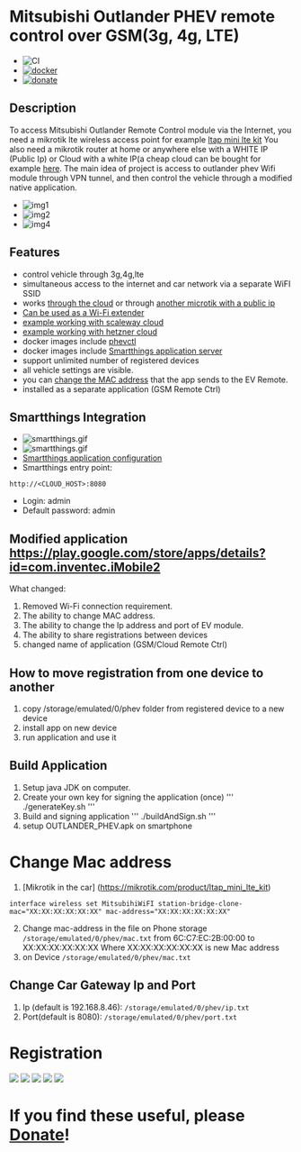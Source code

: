 # Mitsubishi Outlander PHEV remote control over GSM(3g, 4g, LTE)

- ![CI](https://github.com/vzakharchenko/remote-ctrl-gsm/workflows/CI/badge.svg)
- [![docker](https://github.com/vzakharchenko/remote-ctrl-gsm/actions/workflows/docker.yml/badge.svg)](https://github.com/vzakharchenko/remote-ctrl-gsm/actions/workflows/docker.yml)
- [![donate](https://www.paypalobjects.com/en_US/i/btn/btn_donateCC_LG.gif)](https://secure.wayforpay.com/button/bca19c6085e34)


## Description

To access Mitsubishi Outlander Remote Control module via the Internet, you need a mikrotik lte wireless access point for example [ltap mini lte kit](https://mikrotik.com/product/ltap_mini_lte_kit)
You also need a mikrotik router at home or anywhere else with a WHITE IP (Public Ip) or Cloud with a white IP(a cheap cloud can be bought for example [here](https://www.scaleway.com/en/).
The main idea of project is access to outlander phev Wifi module through VPN tunnel, and then control  the vehicle through a modified native application.
- ![img1](./img/Screenshot_20200920-135109_GSM%20Remote%20Ctrl.jpg)
- ![img2](./img/Screenshot_20200920-135328_GSM%20Remote%20Ctrl.jpg)
- ![img4](./img/Screenshot_20200920-135343_GSM%20Remote%20Ctrl.jpg)


## Features
- control vehicle through 3g,4g,lte
- simultaneous access to the internet and car network via a separate WiFI SSID
- works [through the cloud](./cloud) or through [another microtik with a public ip](https://github.com/vzakharchenko/remote-ctrl-gsm/wiki/gsm-extender-home)
- [Can be used as a Wi-Fi extender](https://github.com/vzakharchenko/remote-ctrl-gsm/wiki/WiFi-Extender)
- [example working with scaleway cloud](https://github.com/vzakharchenko/remote-ctrl-gsm/wiki/gsm-extender-scaleway-cloud)
- [example working with hetzner cloud](https://github.com/vzakharchenko/remote-ctrl-gsm/wiki/gsm-extender-hetzner-cloud)
- docker images include [phevctl](https://github.com/phev-remote/phevctl)
- docker images include [Smartthings application server](https://github.com/vzakharchenko/smartthings-phevctl)
- support unlimited number of registered devices
- all vehicle settings are visible.
- you can [change the MAC address](#change-mac-address) that the app sends to the EV Remote.
- installed as a separate application (GSM Remote Ctrl)

## Smartthings Integration
- ![smartthings.gif](./img/smartthings.gif)
- ![smartthings.gif](./img/smartthings1.gif)
- [Smartthings application configuration](https://github.com/vzakharchenko/smartthings-phevctl)
- Smartthings entry point:
```
http://<CLOUD_HOST>:8080
```
- Login: admin
- Default password: admin


## Modified application https://play.google.com/store/apps/details?id=com.inventec.iMobile2
What changed:
1. Removed Wi-Fi connection requirement.
2. The ability to change MAC address.
3. The ability to change the Ip address and port of EV module.
4. The ability to share registrations between devices
5. changed name of application (GSM/Cloud Remote Ctrl)

## How to move registration from one device to another
1. copy /storage/emulated/0/phev folder from registered device to a new device
2. install app on new device
3. run application and use it

## Build Application
1. Setup java JDK on computer.
2. Create your own key for signing the application (once)
'''
./generateKey.sh
'''
3. Build and signing application
'''
./buildAndSign.sh
'''
3. setup OUTLANDER_PHEV.apk on smartphone


# Change Mac address
1.  [Mikrotik in the car] (https://mikrotik.com/product/ltap_mini_lte_kit)
```
interface wireless set MitsubihiWiFI station-bridge-clone-mac="XX:XX:XX:XX:XX:XX" mac-address="XX:XX:XX:XX:XX:XX"
```
2. Change mac-address in the file on Phone storage ```/storage/emulated/0/phev/mac.txt``` from 6C:C7:EC:2B:00:00 to XX:XX:XX:XX:XX:XX
Where XX:XX:XX:XX:XX:XX is new Mac address
3. on Device
```/storage/emulated/0/phev/mac.txt```

## Change Car Gateway Ip and Port
1. Ip (default is 192.168.8.46):
```/storage/emulated/0/phev/ip.txt```
2. Port(default is 8080):
```/storage/emulated/0/phev/port.txt```


# Registration

![](/img/Screenshot_20200920-140020_GSM%20Remote%20Ctrl.jpg)
![](/img/Screenshot_20200920-140025_GSM%20Remote%20Ctrl.jpg)
![](/img/Screenshot_20200920-140033_GSM%20Remote%20Ctrl.jpg)
![](/img/Screenshot_20200920-140038_GSM%20Remote%20Ctrl.jpg)
![](/img/selectSSID.png)


# If you find these useful, please [Donate](https://secure.wayforpay.com/button/bca19c6085e34)!
